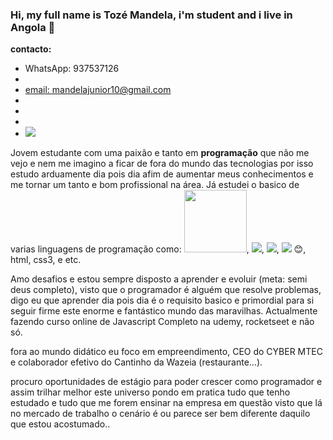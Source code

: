 ### Hi, my full name is Tozé Mandela, i'm student and i live in Angola 👋

<strong> contacto: </strong>
<ul>
<li>WhatsApp: 937537126<li>
<li><a href="https://mail.google.com/mail/u/0/?tab=rm&ogbl#inbox">email: mandelajunior10@gmail.com</a><li>
<li><a href="https://www.linkedin.com/in/toz%C3%A9-mandela-4a44b521b/"><i class="devicon-linkedin-plain colored"></i></a><li>
<li><a href="https://www.youtube.com/channel/UCLcq0i3AEvTCHxwyyD8fbIQ" target="_blank"><img src="https://img.shields.io/badge/YouTube-FF0000?style=for-the-badge&logo=youtube&logoColor=white" target="_blank"></a></li>
</ul>

Jovem estudante com uma paixão e tanto em <strong>programação</strong> que não me vejo e nem me imagino a ficar de fora do mundo das tecnologias por isso estudo arduamente dia pois dia afim de aumentar meus conhecimentos e me tornar um tanto e bom profissional na área. Já estudei o basico de varias linguagens de programação como:
<img src="https://cdn.jsdelivr.net/gh/devicons/devicon/icons/c/c-original.svg" width="100"/>, <img src="https://cdn.jsdelivr.net/gh/devicons/devicon/icons/java/java-original-wordmark.svg" />, <img src="https://cdn.jsdelivr.net/gh/devicons/devicon/icons/python/python-original-wordmark.svg" />, <img src="https://cdn.jsdelivr.net/gh/devicons/devicon/icons/javascript/javascript-original.svg" /> 😊, html, css3, e etc. 

Amo desafios e estou sempre disposto a aprender e evoluir (meta: semi deus completo), visto que o programador é alguém que resolve problemas, digo eu que aprender dia pois dia é o requisito basico e primordial para si seguir firme este enorme e fantástico mundo das maravilhas. Actualmente fazendo curso online de Javascript Completo na udemy, rocketseet e não só.

fora ao mundo didático eu foco em empreendimento, CEO do CYBER MTEC e colaborador efetivo do Cantinho da Wazeia (restaurante…).

procuro oportunidades de estágio para poder crescer como programador e assim trilhar melhor este universo pondo em pratica tudo que tenho estudado e tudo que me forem ensinar na empresa em questão visto que lá no mercado de trabalho o cenário é ou parece ser bem diferente daquilo que estou acostumado..

<!--
**TozeMandela/TozeMandela** is a ✨ _special_ ✨ repository because its `README.md` (this file) appears on your GitHub profile.

Here are some ideas to get you started:

- 🔭 I’m currently working on ...
- 🌱 I’m currently learning ...
- 👯 I’m looking to collaborate on ...
- 🤔 I’m looking for help with ...
- 💬 Ask me about ...
- 📫 How to reach me: ...
- 😄 Pronouns: ...
- ⚡ Fun fact: ...
-->
